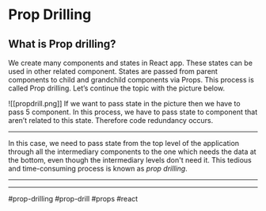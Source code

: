 # Prop Drilling
## What is Prop drilling?

We create many components and states in React app. These states can be used in other related component. States are passed from parent components to child and grandchild components via Props. This process is called Prop drilling. Let’s continue the topic with the picture below.

![[propdrill.png]]
If we want to pass state in the picture then we have to pass 5 component. In this process, we have to pass state to component that aren’t related to this state. Therefore code redundancy occurs.
***

In this case, we need to pass state from the top level of the application through all the intermediary components to the one which needs the data at the bottom, even though the intermediary levels don't need it. This tedious and time-consuming process is known as _prop drilling_.
***

***

#prop-drilling
#prop-drill #props #react 